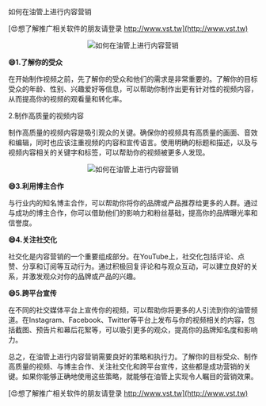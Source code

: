 如何在油管上进行内容营销

[😍想了解推广相关软件的朋友请登录 http://www.vst.tw](http://www.vst.tw)

 <center><img src="https://vst.tw/MP4/tuiguang/png/2.png" alt="如何在油管上进行内容营销"></center>

**😄1.了解你的受众**

在开始制作视频之前，先了解你的受众和他们的需求是非常重要的。了解你的目标受众的年龄、性别、兴趣爱好等信息，可以帮助你制作出更有针对性的视频内容，从而提高你的视频的观看量和转化率。

2.制作高质量的视频内容

制作高质量的视频内容是吸引观众的关键。确保你的视频具有高质量的画面、音效和编辑，同时也应该注重视频的内容和宣传语言。使用明确的标题和描述，以及与视频内容相关的关键字和标签，可以帮助你的视频被更多人发现。

 <center><img src="https://vst.tw/MP4/tuiguang/png/2.png" alt="如何在油管上进行内容营销"></center>

**😄3.利用博主合作**

与行业内的知名博主合作，可以帮助你将你的品牌或产品推荐给更多的人群。通过与成功的博主合作，你可以借助他们的影响力和粉丝基础，提高你的品牌曝光率和信誉度。

**😄4.关注社交化**

社交化是内容营销的一个重要组成部分。在YouTube上，社交化包括评论、点赞、分享和订阅等互动行为。通过积极回复评论和与观众互动，可以建立良好的关系，并激发观众对你的品牌或产品的兴趣。

**😄5.跨平台宣传**

在不同的社交媒体平台上宣传你的视频，可以帮助你将更多的人引流到你的油管频道。在Instagram、Facebook、Twitter等平台上发布与你的视频相关的内容，包括截图、预告片和幕后花絮等，可以吸引更多的观众，提高你的品牌知名度和影响力。

总之，在油管上进行内容营销需要良好的策略和执行力。了解你的目标受众、制作高质量的视频、与博主合作、关注社交化和跨平台宣传，这些都是成功营销的关键。如果你能够正确地使用这些策略，就能够在油管上实现令人瞩目的营销效果。

[😍想了解推广相关软件的朋友请登录 http://www.vst.tw](http://www.vst.tw)



